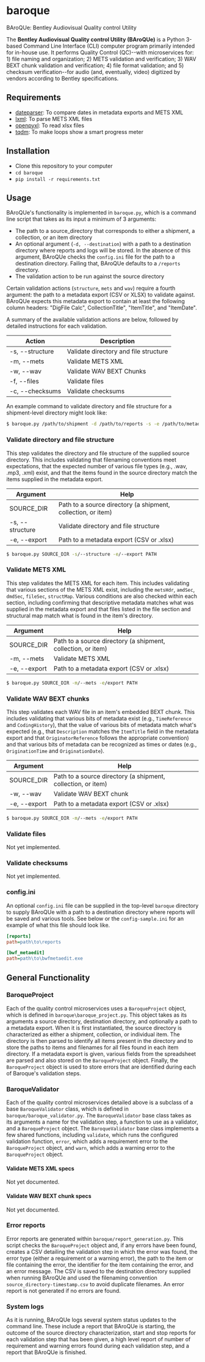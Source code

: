 # baroque
BAroQUe: Bentley Audiovisual Quality control Utility

The **Bentley Audiovisual Quality control Utility (BAroQUe)** is a Python 3-based Command Line Interface (CLI) computer program primarily intended for in-house use. It performs Quality Control (QC)--with microservices for: 1) file naming and organization; 2) METS validation and verification; 3) WAV BEXT chunk validation and verification; 4) file format validation; and 5) checksum verification--for audio (and, eventually, video) digitized by vendors according to Bentley specifications.

## Requirements
- [dateparser](https://dateparser.readthedocs.io/en/latest/): To compare dates in metadata exports and METS XML
- [lxml](https://lxml.de/): To parse METS XML files
- [openpyxl](https://openpyxl.readthedocs.io/en/stable/): To read xlsx files
- [tqdm](https://pypi.org/project/tqdm/): To make loops show a smart progress meter

## Installation
- Clone this repository to your computer
- `cd baroque`
- `pip install -r requirements.txt`

## Usage
BAroQUe's functionality is implemented in `baroque.py`, which is a command line script that takes as its input a minimum of 3 arguments:
- The path to a source_directory that corresponds to either a shipment, a collection, or an item directory
- An optional argument (`-d, --destination`) with a path to a destination directory where reports and logs will be stored. In the absence of this argument, BAroQUe checks the `config.ini` file for the path to a destination directory. Failing that, BAroQUe defaults to a `/reports` directory.
- The validation action to be run against the source directory

Certain validation actions (`structure`, `mets` and `wav`) require a fourth argument: the path to a metadata export (CSV or XLSX) to validate against. BAroQUe expects this metadata export to contain at least the following column headers: "DigFile Calc", CollectionTitle", "ItemTitle", and "ItemDate".

A summary of the available validation actions are below, followed by detailed instructions for each validation.

| Action | Description |
| --- | --- |
| -s, --structure | Validate directory and file structure |
| -m, --mets | Validate METS XML |
| -w, --wav | Validate WAV BEXT Chunks |
| -f, --files | Validate files |
| -c, --checksums | Validate checksums |

An example command to validate directory and file structure for a shipment-level directory might look like:

```sh
$ baroque.py /path/to/shipment -d /path/to/reports -s -e /path/to/metadata/export
```

### Validate directory and file structure
This step validates the directory and file structure of the supplied source directory. This includes validating that filenaming conventions meet expectations, that the expected number of various file types (e.g., .wav, .mp3, .xml) exist, and that the items found in the source directory match the items supplied in the metadata export.

| Argument | Help |
| --- | --- |
| SOURCE_DIR | Path to a source directory (a shipment, collection, or item) |
| -s, --structure | Validate directory and file structure |
| -e, --export | Path to a metadata export (CSV or .xlsx) |

```sh
$ baroque.py SOURCE_DIR -s/--structure -e/--export PATH
```

### Validate METS XML
This step validates the METS XML for each item. This includes validating that various sections of the METS XML exist, including the `metsHdr`, `amdSec`, `dmdSec`, `fileSec`, `structMap`. Various conditions are also checked within each section, including confirming that descriptive metadata matches what was supplied in the metadata export and that files listed in the file section and structural map match what is found in the item's directory.

| Argument | Help |
| --- | --- |
| SOURCE_DIR | Path to a source directory (a shipment, collection, or item) |
| -m, --mets | Validate METS XML |
| -e, --export | Path to a metadata export (CSV or .xlsx) |

```sh
$ baroque.py SOURCE_DIR -m/--mets -e/export PATH
```

### Validate WAV BEXT chunks
This step validates each WAV file in an item's embedded BEXT chunk. This includes validating that various bits of metadata exist (e.g., `TimeReference` and `CodingHistory`), that the value of various bits of metadata match what's expected (e.g., that `Description` matches the `ItemTitle` field in the metadata export and that `OriginatorReference` follows the appropriate convention) and that various bits of metadata can be recognized as times or dates (e.g., `OriginationTime` and `OriginationDate`).

| Argument | Help |
| --- | --- |
| SOURCE_DIR | Path to a source directory (a shipment, collection, or item) |
| -w, --wav | Validate WAV BEXT chunk |
| -e, --export | Path to a metadata export (CSV or .xlsx) |

```sh
$ baroque.py SOURCE_DIR -m/--mets -e/export PATH
```

### Validate files
Not yet implemented.

### Validate checksums
Not yet implemented.

### config.ini
An optional `config.ini` file can be supplied in the top-level `baroque` directory to supply BAroQUe with a path to a destination directory where reports will be saved and various tools. See below or the `config-sample.ini` for an example of what this file should look like. 

```ini
[reports]
path=path\to\reports

[bwf_metaedit]
path=path\to\bwfmetaedit.exe
```

## General Functionality

### BaroqueProject
Each of the quality control microservices uses a `BaroqueProject` object, which is defined in `baroque\baroque_project.py`. This object takes as its arguments a source directory, destination directory, and optionally a path to a metadata export. When it is first instantiated, the source directory is characterized as either a shipment, collection, or individual item. The directory is then parsed to identify all items present in the directory and to store the paths to items and filenames for all files found in each item directory. If a metadata export is given, various fields from the spreadsheet are parsed and also stored on the `BaroqueProject` object. Finally, the `BaroqueProject` object is used to store errors that are identified during each of Baroque's validation steps.

### BaroqueValidator
Each of the quality control microservices detailed above is a subclass of a base `BaroqueValidator` class, which is defined in `baroque/baroque_validator.py`. The `BaroqueValidator` base class takes as its arguments a name for the validation step, a function to use as a validator, and a `BaroqueProject` object. The `BaroqueValidator` base class implements a few shared functions, including `validate`, which runs the configured validation function, `error`, which adds a requirement error to the `BaroqueProject` object, and `warn`, which adds a warning error to the `BaroqueProject` object. 

#### Validate METS XML specs
Not yet documented.

#### Validate WAV BEXT chunk specs
Not yet documented.

### Error reports
Error reports are generated within `baroque/report_generation.py`. This script checks the `BaroqueProject` object and, if any errors have been found, creates a CSV detailing the validation step in which the error was found, the error type (either a requirement or a warning error), the path to the item or file containing the error, the identifier for the item containing the error, and an error message. The CSV is saved to the destination directory supplied when running BAroQUe and used the filenaming convention `source_directory-timestamp.csv` to avoid duplicate filenames. An error report is not generated if no errors are found.

### System logs
As it is running, BAroQUe logs several system status updates to the command line. These include a report that BAroQUe is starting, the outcome of the source directory characterization, start and stop reports for each validation step that has been given, a high level report of number of requirement and warning errors found during each validation step, and a report that BAroQUe is finished.
